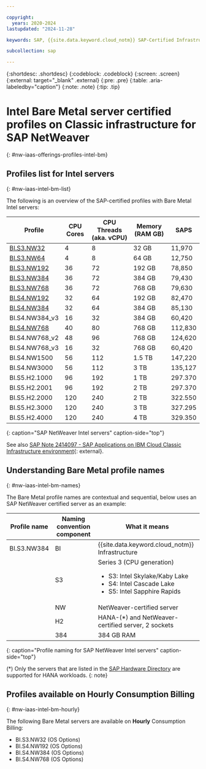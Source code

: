 ```yaml
---

copyright:
  years: 2020-2024
lastupdated: "2024-11-28"

keywords: SAP, {{site.data.keyword.cloud_notm}} SAP-Certified Infrastructure, {{site.data.keyword.ibm_cloud_sap}}, SAP Workloads

subcollection: sap

---
```


{:shortdesc: .shortdesc}
{:codeblock: .codeblock}
{:screen: .screen}
{:external: target="_blank" .external}
{:pre: .pre}
{:table: .aria-labeledby="caption"}
{:note: .note}
{:tip: .tip}

# Intel Bare Metal server certified profiles on Classic infrastructure for SAP NetWeaver
{: #nw-iaas-offerings-profiles-intel-bm}

## Profiles list for Intel servers
{: #nw-iaas-intel-bm-list}

The following is an overview of the SAP-certified profiles with Bare Metal Intel servers:

| **Profile** | **CPU Cores** | **CPU Threads (aka. vCPU)** | **Memory (RAM GB)** | **SAPS** |
| --- | --- | --- | --- | --- |
| [BI.S3.NW32](https://cloud.ibm.com/gen1/infrastructure/provision/bm?imageItemId=8451&packageId=1041&itemId=10831) | 4 | 8 | 32 GB | 11,970 |
| [BI.S3.NW64](https://cloud.ibm.com/gen1/infrastructure/provision/bm?imageItemId=8451&packageId=1043&itemId=10831) | 4 | 8 | 64 GB | 12,750 |
| [BI.S3.NW192](https://cloud.ibm.com/gen1/infrastructure/provision/bm?imageItemId=8451&packageId=989&itemId=10437) | 36 | 72 | 192 GB | 78,850 |
| [BI.S3.NW384](https://cloud.ibm.com/gen1/infrastructure/provision/bm?imageItemId=8451&packageId=987&itemId=10437) | 36 | 72 | 384 GB | 79,430 |
| [BI.S3.NW768](https://cloud.ibm.com/gen1/infrastructure/provision/bm?imageItemId=8451&packageId=985&itemId=10437) | 36 | 72 | 768 GB | 79,630 |
| [BI.S4.NW192](https://cloud.ibm.com/gen1/infrastructure/provision/bm?imageItemId=8451&packageId=2640&itemId=13285) | 32 | 64 | 192 GB | 82,470 |
| [BI.S4.NW384](https://cloud.ibm.com/gen1/infrastructure/provision/bm?imageItemId=8451&packageId=2642&itemId=13285) | 32 | 64 | 384 GB | 85,130 |
| BI.S4.NW384_v3 | 16 | 32 | 384 GB | 60,420 |
| [BI.S4.NW768](https://cloud.ibm.com/gen1/infrastructure/provision/bm?imageItemId=8451&packageId=2644&itemId=13289) | 40 | 80 | 768 GB | 112,830 |
| BI.S4.NW768_v2 | 48 | 96 | 768 GB | 124,620 |
| BI.S4.NW768_v3 | 16 | 32 | 768 GB |  60,420 |
| BI.S4.NW1500 | 56 | 112 | 1.5 TB | 147,220 |
| BI.S4.NW3000 | 56 | 112 | 3 TB | 135,127 |
| BI.S5.H2.1000 | 96 | 192 | 1 TB | 297.370 |
| BI.S5.H2.2001 | 96 | 192 | 2 TB | 297.370 |
| BI.S5.H2.2000 | 120 | 240 | 2 TB | 322.550 |
| BI.S5.H2.3000 | 120 | 240 | 3 TB | 327.295 |
| BI.S5.H2.4000 | 120 | 240 | 4 TB | 329.350 |
{: caption="SAP NetWeaver Intel servers" caption-side="top"}


See also [SAP Note 2414097 - SAP Applications on IBM Cloud Classic Infrastructure environment](https://launchpad.support.sap.com/#/notes/2414097){: external}.


## Understanding Bare Metal profile names
{: #nw-iaas-intel-bm-names}

The Bare Metal profile names are contextual and sequential, below uses an SAP NetWeaver certified server as an example:

| Profile name | Naming convention component | What it means |
| --- | --- | --- |
| BI.S3.NW384 | BI | {{site.data.keyword.cloud_notm}} Infrastructure |
| | S3 | Series 3 (CPU generation)<br/><ul><li>S3: Intel Skylake/Kaby Lake</li><li>S4: Intel Cascade Lake</li><li>S5: Intel Sapphire Rapids</li></ul> |
| | NW | NetWeaver-certified server |
| | H2 | HANA-(*) and NetWeaver-certified server, 2 sockets  |
| | 384 | 384 GB RAM |
{: caption="Profile naming for SAP NetWeaver Intel servers" caption-side="top"}

(*) Only the servers that are listed in the [SAP Hardware Directory](https://www.sap.com/dmc/exp/2014-09-02-hana-hardware/enEN/#/solutions?filters=iaas;ve:28) are supported for HANA workloads.
{: note}

## Profiles available on Hourly Consumption Billing
{: #nw-iaas-intel-bm-hourly}

The following Bare Metal servers are available on **Hourly** Consumption Billing:
- BI.S3.NW32   (OS Options)
- BI.S4.NW192  (OS Options)
- BI.S4.NW384  (OS Options)
- BI.S4.NW768  (OS Options)
